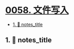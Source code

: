 # [0058. 文件写入](https://github.com/Tdahuyou/TNotes.nodejs/tree/main/notes/0058.%20%E6%96%87%E4%BB%B6%E5%86%99%E5%85%A5)

<!-- region:toc -->

- [1. 📒 notes_title](#1--notes_title)

<!-- endregion:toc -->

## 1. 📒 notes_title
